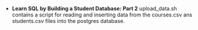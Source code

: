 - **Learn SQL by Building a Student Database: Part 2**
upload_data.sh contains a script for reading and inserting data from the courses.csv ans students.csv files into the postgres database.
